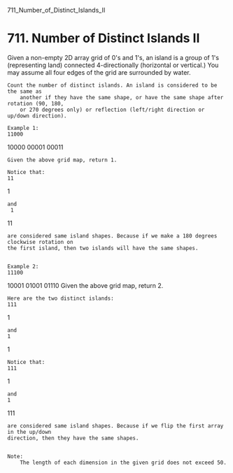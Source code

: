 711_Number_of_Distinct_Islands_II
# 711. Number of Distinct Islands II

Given a non-empty 2D array grid of 0's and 1's, an island is a group of
        1's (representing land) connected 4-directionally (horizontal or vertical.) You
        may assume all four edges of the grid are surrounded by water.

    Count the number of distinct islands. An island is considered to be the same as
        another if they have the same shape, or have the same shape after rotation (90, 180,
        or 270 degrees only) or reflection (left/right direction or up/down direction).

    Example 1:
    11000
10000
00001
00011

    Given the above grid map, return 1.
    
    Notice that:
    11
1

    and
     1
11

    are considered same island shapes. Because if we make a 180 degrees clockwise rotation on
    the first island, then two islands will have the same shapes.
    

    Example 2:
    11100
10001
01001
01110
    Given the above grid map, return 2.
    
    Here are the two distinct islands:
    111
1

    and
    1
1

    
    Notice that:
    111
1

    and
    1
111

    are considered same island shapes. Because if we flip the first array in the up/down
    direction, then they have the same shapes.
    

    Note:
        The length of each dimension in the given grid does not exceed 50.